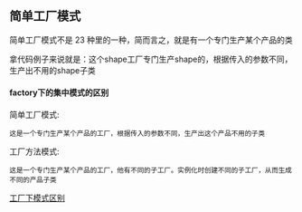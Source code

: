 ## 简单工厂模式

简单工厂模式不是 23 种里的一种，简而言之，就是有一个专门生产某个产品的类

拿代码例子来说就是：这个shape工厂专门生产shape的，根据传入的参数不同，生产出不用的shape子类

#### factory下的集中模式的区别

简单工厂模式:
```$xslt
这是一个专门生产某个产品的工厂，根据传入的参数不同，生产出这个产品不用的子类
```

工厂方法模式:
```$xslt
这是一个专门生产某个产品的工厂，他有不同的子工厂。实例化时创建不同的子工厂，从而生成不同的产品子类
```

[工厂下模式区别](http://www.runoob.com/design-pattern/abstract-factory-pattern.html)